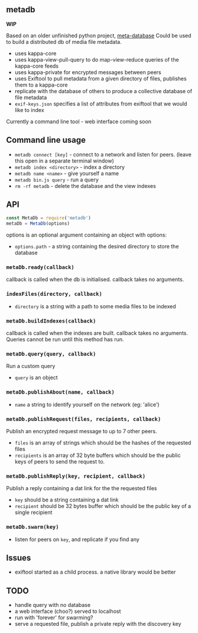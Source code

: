 ## metadb

**WIP**

Based on an older unfinished python project, [meta-database](https://github.com/ameba23/meta-database)
Could be used to build a distributed db of media file metadata. 

- uses kappa-core
- uses kappa-view-pull-query to do map-view-reduce queries of the kappa-core feeds
- uses kappa-private for encrypted messages between peers
- uses Exiftool to pull metadata from a given directory of files, publishes them to a kappa-core
- replicate with the database of others to produce a collective database of file metadata
- `exif-keys.json` specifies a list of attributes from exiftool that we would like to index

Currently a command line tool - web interface coming soon

## Command line usage

- `metadb connect [key]` - connect to a network and listen for peers. (leave this open in a separate terminal window)
- `metadb index <directory>` - index a directory
- `metadb name <name>` - give yourself a name
- `metadb bin.js query`  - run a query
- `rm -rf metadb` - delete the database and the view indexes

## API

```js
const MetaDb = require('metadb')
metaDb = MetaDb(options)
```
options is an optional argument containing an object with options:
- `options.path` - a string containing the desired directory to store the database

### `metaDb.ready(callback)`
callback is called when the db is initialised. callback takes no arguments.

### `indexFiles(directory, callback)`
- `directory` is a string with a path to some media files to be indexed

### `metaDb.buildIndexes(callback)`
callback is called when the indexes are built. callback takes no arguments. Queries cannot be run until this method has run.

### `metaDb.query(query, callback)`
Run a custom query
- `query` is an object

### `metaDb.publishAbout(name, callback)`
- `name` a string to identify yourself on the network (eg: 'alice')

### `metaDb.publishRequest(files, recipients, callback)`

Publish an encrypted request message to up to 7 other peers. 
- `files` is an array of strings which should be the hashes of the requested files
- `recipients` is an array of 32 byte buffers which should be the public keys of peers to send the request to.

### `metaDb.publishReply(key, recipient, callback)`

Publish a reply containing a dat link for the the requested files
- `key` should be a string containing a dat link
- `recipient` should be 32 bytes buffer which should be the public key of a single recipient

### `metaDb.swarm(key)`
- listen for peers on `key`, and replicate if you find any

## Issues
- exiftool started as a child process.  a native library would be better

## TODO
- handle query with no database
- a web interface (choo?) served to localhost
- run with 'forever' for swarming?
- serve a requested file, publish a private reply with the discovery key 
